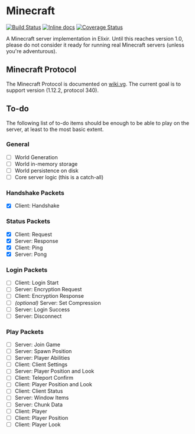 # Minecraft

[![Build Status](https://travis-ci.com/thecodeboss/minecraft.svg?branch=master)](https://travis-ci.com/thecodeboss/minecraft)
[![Inline docs](http://inch-ci.org/github/thecodeboss/minecraft.svg)](http://inch-ci.org/github/thecodeboss/minecraft)
[![Coverage Status](https://coveralls.io/repos/thecodeboss/minecraft/badge.svg?branch=master&service=github)](https://coveralls.io/github/thecodeboss/minecraft?branch=master)

A Minecraft server implementation in Elixir. Until this reaches version 1.0, please do not consider it ready for running real Minecraft servers (unless you're adventurous).

## Minecraft Protocol

The Minecraft Protocol is documented on [wiki.vg](http://wiki.vg/Protocol). The current goal is to support version (1.12.2, protocol 340).

## To-do

The following list of to-do items should be enough to be able to play on the server, at least to the most basic extent.

### General

- [ ] World Generation
- [ ] World in-memory storage
- [ ] World persistence on disk
- [ ] Core server logic (this is a catch-all)

### Handshake Packets

- [x] Client: Handshake

### Status Packets

- [x] Client: Request
- [x] Server: Response
- [x] Client: Ping
- [x] Server: Pong

### Login Packets

- [ ] Client: Login Start
- [ ] Server: Encryption Request
- [ ] Client: Encryption Response
- [ ] *(optional)* Server: Set Compression
- [ ] Server: Login Success
- [ ] Server: Disconnect

### Play Packets

- [ ] Server: Join Game
- [ ] Server: Spawn Position
- [ ] Server: Player Abilities
- [ ] Client: Client Settings
- [ ] Server: Player Position and Look
- [ ] Client: Teleport Confirm
- [ ] Client: Player Position and Look
- [ ] Client: Client Status
- [ ] Server: Window Items
- [ ] Server: Chunk Data
- [ ] Client: Player
- [ ] Client: Player Position
- [ ] Client: Player Look
